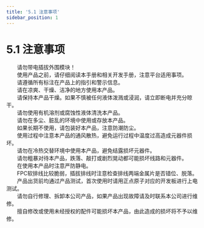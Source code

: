 ```yaml
---
title: '5.1 注意事项'
sidebar_position: 1
---
```


# 5.1 注意事项

&emsp;&emsp;请勿带电插拔外围模块！<br />
&emsp;&emsp;使用产品之前，请仔细阅读本手册和相关开发手册，注意平台适用事项。<br />
&emsp;&emsp;请遵循所有标注在产品上的指引和警示信息。<br />
&emsp;&emsp;请在凉爽、干燥、洁净的地方使用本产品。<br />
&emsp;&emsp;请保持本产品干燥。如果不慎被任何液体泼溅或浸润，请立即断电并充分晾干。<br />
&emsp;&emsp;请勿使用有机溶剂或腐蚀性液体清洗本产品。<br />
&emsp;&emsp;请勿在多尘、脏乱的环境中使用或存放本产品。<br />
&emsp;&emsp;如果长期不使用，请包装好本产品，注意防潮防尘。<br />
&emsp;&emsp;使用过程中注意本产品的通风散热，避免运行过程中温度过高造成元器件损坏。<br />
&emsp;&emsp;请勿在冷热交替环境中使用本产品，避免结露损坏元器件。<br />
&emsp;&emsp;请勿粗暴对待本产品，跌落、敲打或剧烈晃动都可能损坏线路和元器件。<br />
&emsp;&emsp;在使用本产品时注意严防静电。<br />
&emsp;&emsp;FPC软排线比较脆弱，插拔排线时注意检查排线两端金属片是否错位、脱落。<br />
&emsp;&emsp;产品出货前均通过产品测试，首次使用时请用正点原子对应的开发板进行上电测试。<br />
&emsp;&emsp;请勿自行修理、拆卸本公司产品，如果产品出现故障请及时联系本公司进行维修。<br />
&emsp;&emsp;擅自修改或使用未经授权的配件可能损坏本产品，由此造成的损坏将不予以维修。





